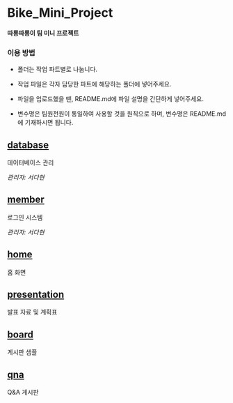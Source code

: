 # Bike_Mini_Project
**따릉따릉이 팀 미니 프로젝트**

### 이용 방법
- 폴더는 작업 파트별로 나눕니다.

- 작업 파일은 각자 담당한 파트에 해당하는 폴더에 넣어주세요.

- 파일을 업로드했을 땐, README.md에 파일 설명을 간단하게 넣어주세요.

- 변수명은 팀원전원이 통일하여 사용할 것을 원칙으로 하며, 변수명은 README.md에 기재하시면 됩니다.

## [database](database)
데이터베이스 관리

*관리자: 서다현*

## [member](member)
로그인 시스템

*관리자: 서다현*

## [home](https://github.com/DahyeonS/Bike_Mini_Project/blob/main/home)
홈 화면

## [presentation](https://github.com/DahyeonS/Bike_Mini_Project/tree/main/presentation)
발표 자료 및 계획표

## [board](board)
게시판 샘플

## [qna](qna)
Q&A 게시판

